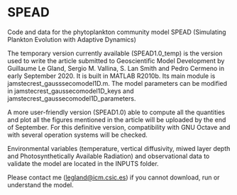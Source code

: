 # SPEAD
Code and data for the phytoplankton community model SPEAD (Simulating Plankton Evolution with Adaptive Dynamics)

The temporary version currently available (SPEAD1.0_temp) is the version used to write the article submitted to Geoscientific Model Development by Guillaume Le Gland, Sergio M. Vallina, S. Lan Smith and Pedro Cermeno in early September 2020. It is built in MATLAB R2010b.
Its main module is jamstecrest_gausssecomodel1D.m. The model parameters can be modified in jamstecrest_gaussecomodel1D_keys and jamstecrest_gaussecomodel1D_parameters. 

A more user-friendly version (SPEAD1.0) able to compute all the quantities and plot all the figures mentioned in the article will be uploaded by the end of September. For this definitive version, compatibility with GNU Octave and with several operation systems will be checked.

Environmental variables (temperature, vertical diffusivity, miwed layer depth and Photosynthetically Available Radiation) and observational data to validate the model are located in the INPUTS folder.

Please contact me (legland@icm.csic.es) if you cannot download, run or understand the model.
